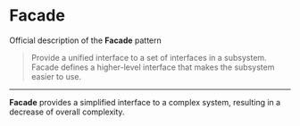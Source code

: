 # Facade

Official description of the **Facade** pattern
> Provide a unified interface to a set of interfaces in a subsystem.\
> Facade defines a higher-level interface that makes the subsystem easier to use.

---

**Facade** provides a simplified interface to a complex system, resulting in a decrease of overall complexity.
